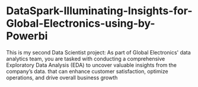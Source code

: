 # DataSpark-Illuminating-Insights-for-Global-Electronics-using-by-Powerbi
This is my second Data Scientist project: As part of Global Electronics' data analytics team, you are tasked with conducting a comprehensive Exploratory Data Analysis (EDA) to uncover valuable insights from the company’s data. that can enhance customer satisfaction, optimize operations, and drive overall business growth  
